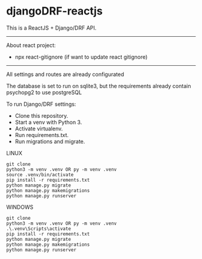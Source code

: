 # djangoDRF-reactjs

This is a ReactJS + Django/DRF API.

*****
About react project:

* npx react-gitignore (if want to update react gitignore)
*****

All settings and routes are already configurated

The database is set to run on sqlite3, but the requirements already contain psychopg2 to use postgreSQL 

To run Django/DRF settings:

* Clone this repository.
* Start a venv with Python 3.
* Activate virtualenv.
* Run requirements.txt.
* Run migrations and migrate.

LINUX
```
git clone
python3 -m venv .venv OR py -m venv .venv
source .venv/bin/activate
pip install -r requirements.txt
python manage.py migrate
python manage.py makemigrations
python manage.py runserver
```

WINDOWS
```
git clone
python3 -m venv .venv OR py -m venv .venv
.\.venv\Scripts\activate
pip install -r requirements.txt
python manage.py migrate
python manage.py makemigrations
python manage.py runserver
```